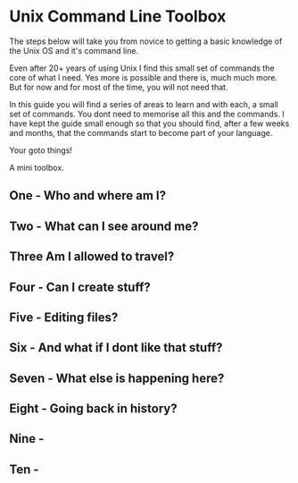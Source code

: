 # Unix Command Line Toolbox
The steps below will take you from novice to getting a basic knowledge of the Unix OS and it's command line.

Even after 20+ years of using Unix I find this small set of commands the core of what I need. Yes more is possible and there is, much much more. But for now and for most of the time, you will not need that.

In this guide you will find a series of areas to learn and with each, a small set of commands. You dont need to memorise all this and the commands. I have kept the guide small enough so that you should find, after a few weeks and months, that the commands start to become part of your language.

Your goto things!

A mini toolbox.


## One - Who and where am I?

## Two - What can I see around me?

## Three Am I allowed to travel?

## Four - Can I create stuff?

## Five - Editing files?

## Six - And what if I dont like that stuff?

## Seven - What else is happening here?

## Eight - Going back in history?

## Nine - 

## Ten - 

